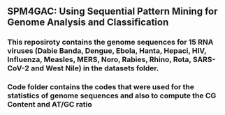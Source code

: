 ## SPM4GAC: Using Sequential Pattern Mining for Genome Analysis and Classification

### This reposiroty contains the genome sequences for 15 RNA viruses (Dabie Banda, Dengue, Ebola, Hanta, Hepaci, HIV, Influenza, Measles, MERS, Noro, Rabies, Rhino, Rota, SARS-CoV-2 and West Nile) in the datasets folder. 

### Code folder contains the codes that were used for the statistics of genome sequences and also to compute the CG Content and AT/GC ratio


